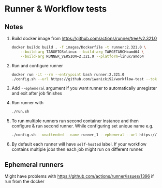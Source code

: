 # Runner & Workflow tests

## Notes


1. Build docker image from <https://github.com/actions/runner/tree/v2.321.0>

    ```sh
    docker buildx build . -f images/Dockerfile -t runner:2.321.0 \
        --build-arg TARGETOS=linux --build-arg TARGETARCH=amd64 \
        --build-arg RUNNER_VERSION=2.321.0 --platform=linux/amd64
    ```

1. Run and configure runner

    ```sh
    docker run -it --rm --entrypoint bash runner:2.321.0
    ./config.sh --url https://github.com/iwanicki92/workflow-test --token <token>
    ```

1. Add `--ephemeral` argument if you want runner to automatically unregister and
exit after job finishes

1. Run runner with

    ```sh
    ./run.sh
    ```

1. To run multiple runners run second container instance and then configure &
run second runner. While configuring set unique name e.g.

    ```sh
    ./config.sh --unattended --name runner_1 --ephemeral --url https://github.com/iwanicki92/workflow-test --token <TOKEN>
    ```

1. By default each runner will have `self-hosted` label. If your workflow
contains multiple jobs then each job might run on different runner.

## Ephemeral runners

Might have problems with <https://github.com/actions/runner/issues/1396> if run
from the docker
